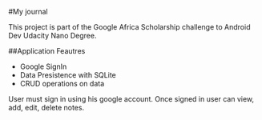 #My journal

This project is part of the Google Africa Scholarship challenge to  Android Dev Udacity Nano Degree.

##Application Feautres
- Google SignIn
- Data Presistence with SQLite
- CRUD operations on data

User must sign in using his google account.
Once signed in user can view, add, edit, delete notes.
